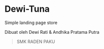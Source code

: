 # Dewi-Tuna
Simple landing page store 

Dibuat oleh Dewi Rati & Andhika Pratama Putra

> SMK RADEN PAKU 

